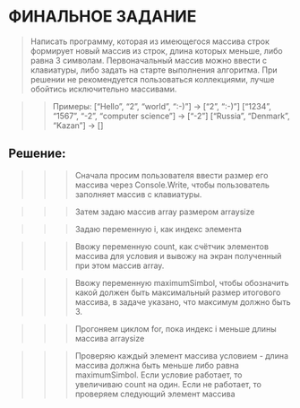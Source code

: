 # ФИНАЛЬНОЕ ЗАДАНИЕ #

 > Написать программу, которая из имеющегося массива строк формирует новый массив из строк, длина которых меньше, либо равна 3 символам. Первоначальный массив можно ввести с клавиатуры, либо задать на старте выполнения алгоритма. При решении не рекомендуется пользоваться коллекциями, лучше обойтись исключительно массивами.

>>Примеры: [“Hello”, “2”, “world”, “:-)”] → [“2”, “:-)”] [“1234”, “1567”, “-2”, “computer science”] →  [“-2”] [“Russia”, “Denmark”, “Kazan”] → []

## Решение: ## 


>>> Сначала просим пользователя ввести размер его массива через Console.Write, чтобы пользователь заполняет массив с клавиатуры.

>>> Затем задаю массив array размером arraysize

>>> Задаю переменную i, как индекс элемента 

>>> Ввожу переменную count, как счётчик элементов массива для условия и вывожу на экран полученный при этом массив array. 

>>> Ввожу переменную maximumSimbol, чтобы обозначить какой должен быть максимальный размер итогового массива, в задаче указано, что максимум должно быть 3. 

>>> Прогоняем циклом for, пока индекс i меньше длины массива arraysize 

>>> Проверяю каждый элемент массива условием - длина массива должна быть  меньше либо равна maximumSimbol. Если условие работает, то увеличиваю count на один. Если не работает, то проверяем следующий элемент массива

